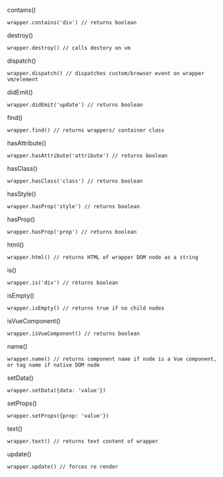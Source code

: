 contains()
```
wrapper.contains('div') // returns boolean
```
destroy()
```
wrapper.destroy() // calls destory on vm
```
dispatch()
```
wrapper.dispatch() // dispatches custom/browser event on wrapper vm/element
```
didEmit()
```
wrapper.didEmit('update') // returns boolean
```
find()
```
wrapper.find() // returns wrappers/ container class
```
hasAttribute()
```
wrapper.hasAttribute('attribute') // returns boolean
```
hasClass()
```
wrapper.hasClass('class') // returns boolean
```
hasStyle()
```
wrapper.hasProp('style') // returns boolean
```
hasProp()
```
wrapper.hasProp('prop') // returns boolean
```
html()
```
wrapper.html() // returns HTML of wrapper DOM node as a string
```
is()
```
wrapper.is('div') // returns boolean
```
isEmpty()
```
wrapper.isEmpty() // returns true if no child nodes
```
isVueComponent()
```
wrapper.isVueComponent() // returns boolean
```
name()
```
wrapper.name() // returns component name if node is a Vue component, or tag name if native DOM node
```
setData()
```
wrapper.setData({data: 'value'})
```
setProps()
```
wrapper.setProps({prop: 'value'})
```
text()
```
wrapper.text() // returns text content of wrapper
```
update()
```
wrapper.update() // forces re render
```

